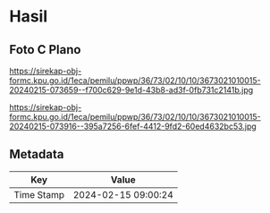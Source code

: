 # Hasil

## Foto C Plano

https://sirekap-obj-formc.kpu.go.id/1eca/pemilu/ppwp/36/73/02/10/10/3673021010015-20240215-073659--f700c629-9e1d-43b8-ad3f-0fb731c2141b.jpg

https://sirekap-obj-formc.kpu.go.id/1eca/pemilu/ppwp/36/73/02/10/10/3673021010015-20240215-073916--395a7256-6fef-4412-9fd2-60ed4632bc53.jpg


## Metadata

| Key        | Value               |
| ---------- | ------------------- |
| Time Stamp | 2024-02-15 09:00:24 |




